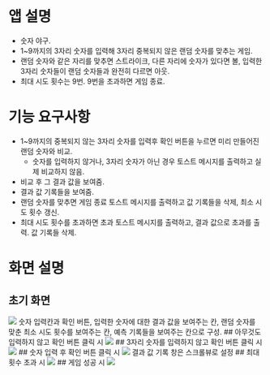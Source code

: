 # 앱 설명
- 숫자 야구.
- 1~9까지의 3자리 숫자를 입력해 3자리 중복되지 않은 랜덤 숫자를 맞추는 게임.
- 랜덤 숫자와 같은 자리를 맞추면 스트라이크, 다른 자리에 숫자가 있다면 볼, 입력한 3자리 숫자들이 랜덤 숫자들과 완전히 다르면 아웃.
- 최대 시도 횟수는 9번. 9번을 초과하면 게임 종료.

# 기능 요구사항
- 1~9까지의 중복되지 않는 3자리 숫자를 입력후 확인 버튼을 누르면 미리 만들어진 랜덤 숫자와 비교.
  - 숫자를 입력하지 않거나, 3자리 숫자가 아닌 경우 토스트 메시지를 출력하고 실제 비교하지 않음.
- 비교 후 그 결과 값을 보여줌.
- 결과 값 기록들을 보여줌.
- 랜덤 숫자를 맞추면 게임 종료 토스트 메시지를 출력하고 값 기록들을 삭제, 최소 시도 횟수 갱신.
- 최대 시도 횟수를 초과하면 초과 토스트 메시지를 출력하고, 결과 값으로 초과를 출력. 값 기록들 삭제.

# 화면 설명
## 초기 화면
<img src="https://github.com/joominchul/numberBaseball/blob/master/%EC%8B%A4%ED%96%89%20%ED%99%94%EB%A9%B4/%EC%B5%9C%EC%B4%88%20%ED%99%94%EB%A9%B4.png?raw=true"/>
숫자 입력칸과 확인 버튼, 입력한 숫자에 대한 결과 값을 보여주는 칸, 랜덤 숫자를 맞춘 최소 시도 횟수를 보여주는 칸, 예측 기록들을 보여주는 칸으로 구성.
## 아무것도 입력하지 않고 확인 버튼 클릭 시
<img src="https://github.com/joominchul/numberBaseball/blob/master/%EC%8B%A4%ED%96%89%20%ED%99%94%EB%A9%B4/%EC%9E%85%EB%A0%A5%20%EC%98%A4%EB%A5%98.png?raw=true"/>
## 3자리 숫자를 입력하지 않고 확인 버튼 클릭 시
<img src="https://github.com/joominchul/numberBaseball/blob/master/%EC%8B%A4%ED%96%89%20%ED%99%94%EB%A9%B4/3%EC%9E%90%EB%A6%AC%20%EC%88%AB%EC%9E%90%20%EC%9E%85%EB%A0%A5%20%EC%98%A4%EB%A5%98.png?raw=true"/>
## 숫자 입력 후 확인 버튼 클릭 시
<img src="https://github.com/joominchul/numberBaseball/blob/master/%EC%8B%A4%ED%96%89%20%ED%99%94%EB%A9%B4/%EC%88%AB%EC%9E%90%20%ED%99%95%EC%9D%B8%20%ED%81%B4%EB%A6%AD%20%EC%8B%9C.png?raw=true"/>
결과 값 기록 창은 스크롤뷰로 설정
## 최대 횟수 초과 시
<img src="https://github.com/joominchul/numberBaseball/blob/master/%EC%8B%A4%ED%96%89%20%ED%99%94%EB%A9%B4/%EC%B5%9C%EB%8C%80%20%ED%9A%9F%EC%88%98%20%EC%B4%88%EA%B3%BC%EC%8B%9C.png?raw=true"/>
## 게임 성공 시
<img src="https://github.com/joominchul/numberBaseball/blob/master/%EC%8B%A4%ED%96%89%20%ED%99%94%EB%A9%B4/%EA%B2%8C%EC%9E%84%20%EC%84%B1%EA%B3%B5%EC%8B%9C.png?raw=true"/>
